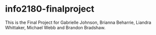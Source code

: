 # info2180-finalproject
This is the Final Project for Gabrielle Johnson, Brianna Beharrie, Liandra Whittaker, Michael Webb and Brandon Bradshaw.